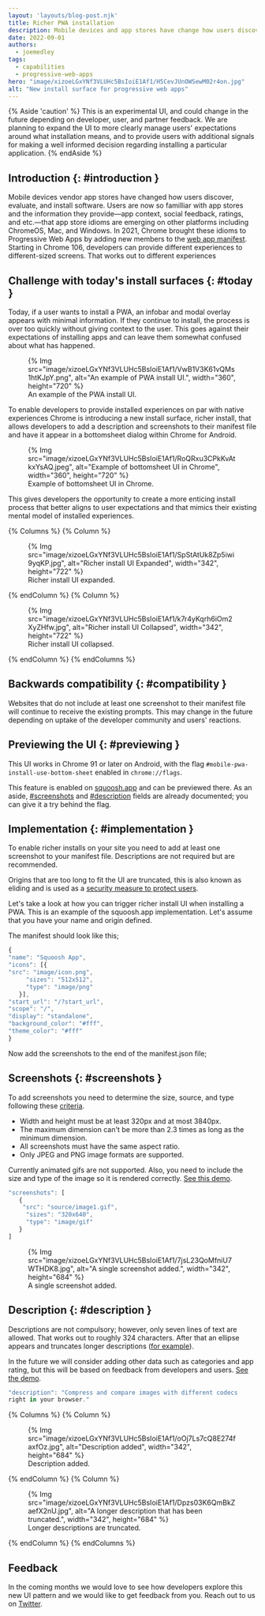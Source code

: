 ```yaml
---
layout: 'layouts/blog-post.njk'
title: Richer PWA installation
description: Mobile devices and app stores have change how users discover, evaluate, and install software. PWAs need to keep up.
date: 2022-09-01
authors:
  - joemedley
tags:
  - capabilities
  - progressive-web-apps
hero: "image/xizoeLGxYNf3VLUHc5BsIoiE1Af1/H5CevJUnOWSewM02r4on.jpg"
alt: "New install surface for progressive web apps"
---
```


{% Aside 'caution' %}
This is an experimental UI, and could change in the future depending on developer, user, and partner feedback. We are planning to expand the UI to more clearly manage users' expectations around what installation means, and to provide users with additional signals for making a well informed decision regarding installing a particular application.
{% endAside %}

## Introduction {: #introduction }

Mobile devices vendor app stores have changed how users discover, evaluate, and install software. Users are now so familliar with app stores and the information they provide&mdash;app context, social feedback, ratings, and etc.&mdash;that app store idioms are emerging on other platforms including ChromeOS, Mac, and Windows. In 2021, Chrome brought these idioms to Progressive Web Apps by adding new members to the [web app manifest](https://web.dev/add-manifest/#screenshots). Starting in Chrome 106, developers can provide different experiences to different-sized screens. That works out to different experiences 
 
## Challenge with today's install surfaces {: #today }

Today, if a user wants to install a PWA, an infobar and modal overlay appears with minimal
information. If they continue to install, the process is over too quickly without giving
context to the user. This goes against their expectations of installing apps and can leave them
somewhat confused about what has happened.  

<figure>
  {% Img src="image/xizoeLGxYNf3VLUHc5BsIoiE1Af1/VwB1V3K61vQMs1htKJpY.png", alt="An example of PWA install UI.", width="360", height="720" %}
  <figcaption>An example of the PWA install UI.</figcaption>
</figure>

To enable developers to provide installed experiences on par with native experiences
Chrome is introducing a new install surface, richer install, that allows developers to add a
description and screenshots to their manifest file and have it appear in a bottomsheet dialog
within Chrome for Android. 

<figure>
  {% Img src="image/xizoeLGxYNf3VLUHc5BsIoiE1Af1/RoQRxu3CPkKvAtkxYsAQ.jpeg", alt="Example of bottomsheet UI in Chrome", width="360", height="720" %}
  <figcaption>Example of bottomsheet UI in Chrome.</figcaption>
</figure>

This gives developers the opportunity to create a more enticing install process
that better aligns to user expectations and that mimics their existing mental model
of installed experiences. 


{% Columns %}
{% Column %}
<figure>
  {% Img src="image/xizoeLGxYNf3VLUHc5BsIoiE1Af1/SpStAtUk8Zp5iwi9yqKP.jpg", 
alt="Richer install UI Expanded", width="342", height="722" %}
  <figcaption>Richer install UI expanded.</figcaption>
</figure>
{% endColumn %}
{% Column %}
<figure>
  {% Img src="image/xizoeLGxYNf3VLUHc5BsIoiE1Af1/k7r4yKqrh6iOm2XyZHfw.jpg", 
alt="Richer install UI Collapsed", width="342", height="722" %}
  <figcaption>Richer install UI collapsed.</figcaption>
</figure>
{% endColumn %}
{% endColumns %}

## Backwards compatibility {: #compatibility }

Websites that do not include at least one screenshot to their manifest file will continue to receive 
the existing prompts. This may change in the future depending on uptake of the developer community 
and users' reactions.  

## Previewing the UI {: #previewing }

This UI works in Chrome 91 or later on Android, with the flag `#mobile-pwa-install-use-bottom-sheet` enabled in `chrome://flags`.

This feature is enabled on [squoosh.app](https://squoosh.app) and can be previewed there. As an
aside, [#screenshots](https://web.dev/add-manifest/#screenshots) and 
[#description](https://web.dev/add-manifest/#description) fields are already documented; 
you can give it a try behind the flag. 

## Implementation {: #implementation }

To enable richer installs on your site you need to add at least one screenshot to your 
manifest file. Descriptions are not required but are recommended. 

Origins that are too long to fit the UI are truncated, this is also known as eliding and is used
as a [security measure to protect users](https://chromium.googlesource.com/chromium/src/+/master/docs/security/url_display_guidelines/url_display_guidelines.md#eliding-urls). 

Let's take a look at how you can trigger richer install UI when installing a PWA. This is an example
of the squoosh.app implementation. Let's assume that you have your name and origin
defined.

The manifest should look like this; 

 ```javascript
 {
"name": "Squoosh App",
"icons": [{
"src": "image/icon.png",
      "sizes": "512x512",
      "type": "image/png"
    }],
"start_url": "/?start_url",
"scope": "/",
"display": "standalone",
"background_color": "#fff",
"theme_color": "#fff"
}
 ```

Now add the screenshots to the end of the manifest.json file; 

## Screenshots {: #screenshots }

To add screenshots you need to determine the size, source, and type following these 
[criteria](https://web.dev/add-manifest/#screenshots). 

* Width and height must be at least 320px and at most 3840px.
* The maximum dimension can't be more than 2.3 times as long as the minimum dimension.
* All screenshots must have the same aspect ratio.
* Only JPEG and PNG image formats are supported.

Currently animated gifs are not supported. Also, you need to include the size and type of the image so it 
is rendered correctly. 
[See this demo](https://glitch.com/edit/#!/richerinstall-screenshot?path=manifest.json%3A14%3A24).

 ```javascript
 "screenshots": [
    {
     "src": "source/image1.gif",
      "sizes": "320x640",
      "type": "image/gif"
    }
]
```

<figure>
  {% Img src="image/xizoeLGxYNf3VLUHc5BsIoiE1Af1/7jsL23QoMfniU7WTHDK8.jpg", 
alt="A single screenshot added.", width="342", height="684" %}
  <figcaption>A single screenshot added.</figcaption>
</figure>

## Description {: #description }

Descriptions are not compulsory; however, only seven lines of text are allowed. That works out to roughly 324 characters. After that an ellipse appears and 
truncates longer descriptions 
([for example](https://glitch.com/edit/#!/richerinstall-longer-description)). 

In the future we will consider adding other data such as categories and app rating, but this will 
be based on feedback from developers and users. 
[See the demo](https://glitch.com/edit/#!/richerinstall-description?path=manifest.json%3A13%3A29).

 ```javascript
"description": "Compress and compare images with different codecs 
right in your browser."
 ```

{% Columns %}
{% Column %}
<figure>
  {% Img src="image/xizoeLGxYNf3VLUHc5BsIoiE1Af1/oOj7Ls7cQ8E274faxfOz.jpg", 
alt="Description added", width="342", height="684" %}
  <figcaption>Description added.</figcaption>
</figure>
{% endColumn %}
{% Column %}
<figure>
  {% Img src="image/xizoeLGxYNf3VLUHc5BsIoiE1Af1/Dpzs03K6QmBkZaefX2nU.jpg", 
alt="A longer description that has been truncated.", width="342", height="684" %}
  <figcaption>Longer descriptions are truncated.</figcaption>
</figure>
{% endColumn %}
{% endColumns %}



## Feedback  
In the coming months we would love to see how developers explore this new UI pattern and we 
would like to get feedback from you. Reach out to us on 
[Twitter](https://twitter.com/ChromiumDev). 
